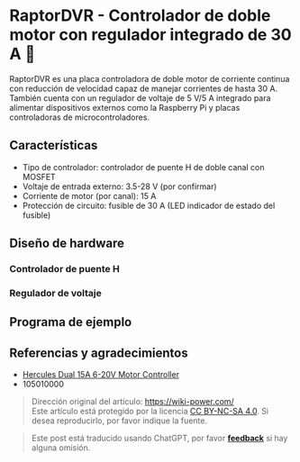 # RaptorDVR - Controlador de doble motor con regulador integrado de 30 A 🚧

RaptorDVR es una placa controladora de doble motor de corriente continua con reducción de velocidad capaz de manejar corrientes de hasta 30 A. También cuenta con un regulador de voltaje de 5 V/5 A integrado para alimentar dispositivos externos como la Raspberry Pi y placas controladoras de microcontroladores.

## Características

- Tipo de controlador: controlador de puente H de doble canal con MOSFET
- Voltaje de entrada externo: 3.5-28 V (por confirmar)
- Corriente de motor (por canal): 15 A
- Protección de circuito: fusible de 30 A (LED indicador de estado del fusible)

## Diseño de hardware

### Controlador de puente H

### Regulador de voltaje

## Programa de ejemplo

## Referencias y agradecimientos

- [Hercules Dual 15A 6-20V Motor Controller](https://wiki.seeedstudio.com/Hercules_Dual_15A_6-20V_Motor_Controller/)
- 105010000

> Dirección original del artículo: <https://wiki-power.com/>  
> Este artículo está protegido por la licencia [CC BY-NC-SA 4.0](https://creativecommons.org/licenses/by/4.0/deed.zh). Si desea reproducirlo, por favor indique la fuente.

> Este post está traducido usando ChatGPT, por favor [**feedback**](https://github.com/linyuxuanlin/Wiki_MkDocs/issues/new) si hay alguna omisión.